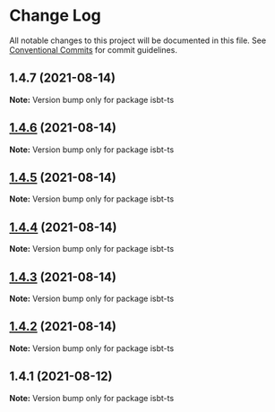 # Change Log

All notable changes to this project will be documented in this file.
See [Conventional Commits](https://conventionalcommits.org) for commit guidelines.

## 1.4.7 (2021-08-14)

**Note:** Version bump only for package isbt-ts





## [1.4.6](https://github.com/kobiburnley/isbt/compare/isbt-ts@1.4.5...isbt-ts@1.4.6) (2021-08-14)

**Note:** Version bump only for package isbt-ts





## [1.4.5](https://github.com/kobiburnley/isbt/compare/isbt-ts@1.4.4...isbt-ts@1.4.5) (2021-08-14)

**Note:** Version bump only for package isbt-ts





## [1.4.4](https://github.com/kobiburnley/isbt/compare/isbt-ts@1.4.3...isbt-ts@1.4.4) (2021-08-14)

**Note:** Version bump only for package isbt-ts





## [1.4.3](https://github.com/kobiburnley/isbt/compare/isbt-ts@1.4.2...isbt-ts@1.4.3) (2021-08-14)

**Note:** Version bump only for package isbt-ts





## [1.4.2](https://github.com/kobiburnley/isbt/compare/isbt-ts@1.4.1...isbt-ts@1.4.2) (2021-08-14)

**Note:** Version bump only for package isbt-ts





## 1.4.1 (2021-08-12)

**Note:** Version bump only for package isbt-ts
